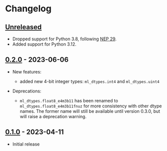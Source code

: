 # Changelog

<!--

Changelog follow the https://keepachangelog.com/ standard (at least the headers)

This allow to:

* auto-parsing release notes during the automated releases from github-action:
  https://github.com/marketplace/actions/pypi-github-auto-release
* Have clickable headers in the rendered markdown

To release a new version (e.g. from `1.0.0` -> `2.0.0`):

* Create a new `# [2.0.0] - YYYY-MM-DD` header and add the current
  `[Unreleased]` notes.
* At the end of the file:
  * Define the new link url:
  `[2.0.0]: https://github.com/jax-ml/ml_dtypes/compare/v1.0.0...v2.0.0`
  * Update the `[Unreleased]` url: `v1.0.0...HEAD` -> `v2.0.0...HEAD`

-->

## [Unreleased]

* Dropped support for Python 3.8, following [NEP 29].
* Added support for Python 3.12.

## [0.2.0] - 2023-06-06

* New features:
  * added new 4-bit integer types: `ml_dtypes.int4` and `ml_dtypes.uint4`

* Deprecations:
  * `ml_dtypes.float8_e4m3b11` has been renamed to `ml_dtypes.float8_e4m3b11fnuz` for more
    consistency with other dtype names. The former name will still be available until
    version 0.3.0, but will raise a deprecation warning.

## [0.1.0] - 2023-04-11

* Initial release

[Unreleased]: https://github.com/jax-ml/ml_dtypes/compare/v0.2.0...HEAD
[0.2.0]: https://github.com/jax-ml/ml_dtypes/compare/v0.1.0...v0.2.0
[0.1.0]: https://github.com/jax-ml/ml_dtypes/releases/tag/v0.1.0
[NEP 29]: https://numpy.org/neps/nep-0029-deprecation_policy.html
